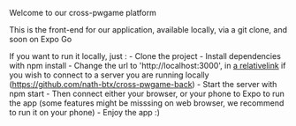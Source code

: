 Welcome to our cross-pwgame platform

This is the front-end for our application, available locally, via a git clone, and soon on Expo Go

If you want to run it locally, just :
    - Clone the project
    - Install dependencies with npm install
    - Change the url to 'http://localhost:3000', in [a relativelink](src/core/Socket.js) if you wish to connect to a server you are running locally (https://github.com/nath-btx/cross-pwgame-back)
    - Start the server with npm start
    - Then connect either your browser, or your phone to Expo to run the app (some features might be misssing on web browser, we recommend to run it on your phone)
    - Enjoy the app :)